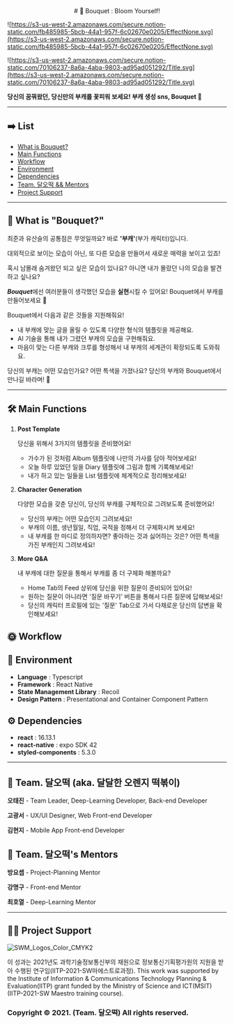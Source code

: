 <div align="center">
# 💐 Bouquet : Bloom Yourself!
</div>

![https://s3-us-west-2.amazonaws.com/secure.notion-static.com/fb485985-5bcb-44a1-957f-6c02670e0205/EffectNone.svg](https://s3-us-west-2.amazonaws.com/secure.notion-static.com/fb485985-5bcb-44a1-957f-6c02670e0205/EffectNone.svg)

![https://s3-us-west-2.amazonaws.com/secure.notion-static.com/70106237-8a6a-4aba-9803-ad95ad051292/Title.svg](https://s3-us-west-2.amazonaws.com/secure.notion-static.com/70106237-8a6a-4aba-9803-ad95ad051292/Title.svg)

**당신의 꿈꿔왔던, 당신만의 부캐를 꽃피워 보세요! 부캐 생성 sns, Bouquet 💐**

---

## ➡️ List

- [What is Bouquet?](https://www.notion.so/README-ae1063395dc145499c39e76a2dd204cc)
- [Main Functions](https://www.notion.so/README-ae1063395dc145499c39e76a2dd204cc)
- [Workflow](https://www.notion.so/README-ae1063395dc145499c39e76a2dd204cc)
- [Environment](https://www.notion.so/README-ae1063395dc145499c39e76a2dd204cc)
- [Dependencies](https://www.notion.so/README-ae1063395dc145499c39e76a2dd204cc)
- [Team. 달오떡 && Mentors](https://www.notion.so/README-ae1063395dc145499c39e76a2dd204cc)
- [Project Support](https://www.notion.so/README-ae1063395dc145499c39e76a2dd204cc)

---

## 💐 What is "Bouquet?"

최준과 유산슬의 공통점은 무엇일까요? 바로 **'부캐'**(부가 캐릭터)입니다. 

대외적으로 보이는 모습이 아닌, 또 다른 모습을 만들어서 새로운 매력을 보이고 있죠!

혹시 남몰래 숨겨왔던 되고 싶은 모습이 있나요? 아니면 내가 몰랐던 나의 모습을 발견하고 싶나요?

***Bouquet***에선 여러분들이 생각했던 모습을 **실현**시킬 수 있어요! Bouquet에서 부캐를 만들어보세요 🙂

Bouquet에서 다음과 같은 것들을 지원해줘요!

- 내 부캐에 맞는 글을 올릴 수 있도록 다양한 형식의 템플릿을 제공해요.
- AI 기술을 통해 내가 그렸던 부캐의 모습을 구현해줘요.
- 마음이 맞는 다른 부캐와 크루를 형성해서 내 부캐의 세계관이 확장되도록 도와줘요.

당신의 부캐는 어떤 모습인가요? 어떤 특색을 가졌나요? 당신의 부캐와 Bouquet에서 만나길 바라며! 🥰

---

## 🛠 Main Functions

1. **Post Template**

    당신을 위해서 3가지의 템플릿을 준비했어요! 

    - 가수가 된 것처럼 Album 템플릿에 나만의 가사를 담아 적어보세요!
    - 오늘 하루 있었던 일을 Diary 템플릿에 그림과 함께 기록해보세요!
    - 내가 하고 있는 일들을 List 템플릿에 체계적으로 정리해보세요!
2. **Character Generation**

    다양한 모습을 갖춘 당신이, 당신의 부캐를 구체적으로 그려보도록 준비했어요!

    - 당신의 부캐는 어떤 모습인지 그려보세요!
    - 부캐의 이름, 생년월일, 직업, 국적을 정해서 더 구체화시켜 보세요!
    - 내 부캐를 한 마디로 정의하자면? 좋아하는 것과 싫어하는 것은? 어떤 특색을 가진 부캐인지 그려보세요!
3. **More Q&A** 

    내 부캐에 대한 질문을 통해서 부캐를 좀 더 구체화 해볼까요?

    - Home Tab의 Feed 상위에 당신을 위한 질문이 준비되어 있어요!
    - 원하는 질문이 아니라면 '질문 바꾸기' 버튼을 통해서 다른 질문에 답해보세요!
    - 당신의 캐릭터 프로필에 있는 '질문' Tab으로 가서 다채로운 당신의 답변을 확인해보세요!

## 🌞 Workflow

## 🌵 Environment

- **Language** : Typescript
- **Framework** : React Native
- **State Management Library** : Recoil
- **Design Pattern** : Presentational and Container Component Pattern

## ⚙️ Dependencies

- **react** : 16.13.1
- **react-native** : expo SDK 42
- **styled-components** : 5.3.0

---

## 🍊 Team. 달오떡 (aka. 달달한 오렌지 떡볶이)

**오태진** - Team Leader, Deep-Learning Developer, Back-end Developer

**고광서** - UX/UI Designer, Web Front-end Developer

**김현지** - Mobile App Front-end Developer

## 🍰 Team. 달오떡's Mentors

**방요셉** - Project-Planning Mentor

**강명구** - Front-end Mentor

**최호열** - Deep-Learning Mentor

---

## 🙏🏻 Project Support

![SWM_Logos_Color_CMYK2](https://user-images.githubusercontent.com/48302738/129100511-222df9db-5a14-4a65-84ed-7895997c5771.png)

이 성과는 2021년도 과학기술정보통신부의 재원으로 정보통신기획평가원의 지원을 받아 수행된 연구임(IITP-2021-SW마에스트로과정). This work was supported by the Institute of Information & Communications Technology Planning & Evaluation(IITP) grant funded by the Ministry of Science and ICT(MSIT) (IITP-2021-SW Maestro training course).

### Copyright © 2021. (Team. 달오떡) All rights reserved.
